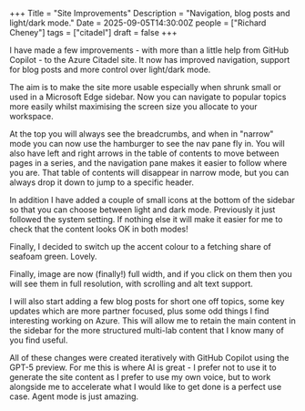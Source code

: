 +++
Title = "Site Improvements"
Description = "Navigation, blog posts and light/dark mode."
Date = 2025-09-05T14:30:00Z
people = ["Richard Cheney"]
tags = ["citadel"]
draft = false
+++

I have made a few improvements - with more than a little help from GitHub Copilot - to the Azure Citadel site. It now has improved navigation, support for blog posts and more control over light/dark mode.

The aim is to make the site more usable especially when shrunk small or used in a Microsoft Edge sidebar. Now you can navigate to popular topics more easily whilst maximising the screen size you allocate to your workspace.

At the top you will always see the breadcrumbs, and when in "narrow" mode you can now use the hamburger to see the nav pane fly in. You will also have left and right arrows in the table of contents to move between pages in a series, and the navigation pane makes it easier to follow where you are. That table of contents will disappear in narrow mode, but you can always drop it down to jump to a specific header.

In addition I have added a couple of small icons at the bottom of the sidebar so that you can choose between light and dark mode. Previously it just followed the system setting. If nothing else it will make it easier for me to check that the content looks OK in both modes!

Finally, I decided to switch up the accent colour to a fetching share of seafoam green. Lovely.

Finally, image are now (finally!) full width, and if you click on them then you will see them in full resolution, with scrolling and alt text support.

I will also start adding a few blog posts for short one off topics, some key updates which are more partner focused, plus some odd things I find interesting working on Azure. This will allow me to retain the main content in the sidebar for the more structured multi-lab content that I know many of you find useful.

All of these changes were created iteratively with GitHub Copilot using the GPT-5 preview. For me this is where AI is great - I prefer not to use it to generate the site content as I prefer to use my own voice, but to work alongside me to accelerate what I would like to get done is a perfect use case. Agent mode is just amazing.
